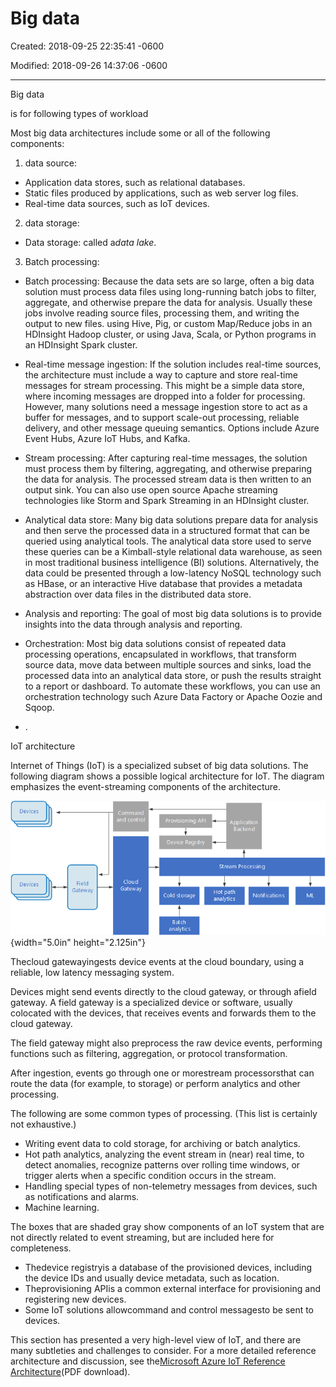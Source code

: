 # Big data 

Created: 2018-09-25 22:35:41 -0600

Modified: 2018-09-26 14:37:06 -0600

---

Big data

is for following types of workload



Most big data architectures include some or all of the following components:

1.  data source:



- Application data stores, such as relational databases.
- Static files produced by applications, such as web server log files.
- Real-time data sources, such as IoT devices.



2.  data storage:



- Data storage: called a*data lake*.

3.  Batch processing:



- Batch processing: Because the data sets are so large, often a big data solution must process data files using long-running batch jobs to filter, aggregate, and otherwise prepare the data for analysis. Usually these jobs involve reading source files, processing them, and writing the output to new files. using Hive, Pig, or custom Map/Reduce jobs in an HDInsight Hadoop cluster, or using Java, Scala, or Python programs in an HDInsight Spark cluster.



- Real-time message ingestion: If the solution includes real-time sources, the architecture must include a way to capture and store real-time messages for stream processing. This might be a simple data store, where incoming messages are dropped into a folder for processing. However, many solutions need a message ingestion store to act as a buffer for messages, and to support scale-out processing, reliable delivery, and other message queuing semantics. Options include Azure Event Hubs, Azure IoT Hubs, and Kafka.



- Stream processing: After capturing real-time messages, the solution must process them by filtering, aggregating, and otherwise preparing the data for analysis. The processed stream data is then written to an output sink. You can also use open source Apache streaming technologies like Storm and Spark Streaming in an HDInsight cluster.



- Analytical data store: Many big data solutions prepare data for analysis and then serve the processed data in a structured format that can be queried using analytical tools. The analytical data store used to serve these queries can be a Kimball-style relational data warehouse, as seen in most traditional business intelligence (BI) solutions. Alternatively, the data could be presented through a low-latency NoSQL technology such as HBase, or an interactive Hive database that provides a metadata abstraction over data files in the distributed data store.



- Analysis and reporting: The goal of most big data solutions is to provide insights into the data through analysis and reporting.



- Orchestration: Most big data solutions consist of repeated data processing operations, encapsulated in workflows, that transform source data, move data between multiple sources and sinks, load the processed data into an analytical data store, or push the results straight to a report or dashboard. To automate these workflows, you can use an orchestration technology such Azure Data Factory or Apache Oozie and Sqoop.



- .

IoT architecture

Internet of Things (IoT) is a specialized subset of big data solutions. The following diagram shows a possible logical architecture for IoT. The diagram emphasizes the event-streaming components of the architecture.

![Devices Devices Field Gateway Command and control Cloud Gatew ay Provisioning API Oev•ce Reg&ry Cold firage Batch analvtics gukend Stream processing Hot path analytics Notifications ](../../media/Design-Pattern-Cloud-Design-Pattern-Big-data-image1.png){width="5.0in" height="2.125in"}

Thecloud gatewayingests device events at the cloud boundary, using a reliable, low latency messaging system.



Devices might send events directly to the cloud gateway, or through afield gateway. A field gateway is a specialized device or software, usually colocated with the devices, that receives events and forwards them to the cloud gateway.



The field gateway might also preprocess the raw device events, performing functions such as filtering, aggregation, or protocol transformation.

After ingestion, events go through one or morestream processorsthat can route the data (for example, to storage) or perform analytics and other processing.

The following are some common types of processing. (This list is certainly not exhaustive.)

- Writing event data to cold storage, for archiving or batch analytics.
- Hot path analytics, analyzing the event stream in (near) real time, to detect anomalies, recognize patterns over rolling time windows, or trigger alerts when a specific condition occurs in the stream.
- Handling special types of non-telemetry messages from devices, such as notifications and alarms.
- Machine learning.

The boxes that are shaded gray show components of an IoT system that are not directly related to event streaming, but are included here for completeness.

- Thedevice registryis a database of the provisioned devices, including the device IDs and usually device metadata, such as location.
- Theprovisioning APIis a common external interface for provisioning and registering new devices.
- Some IoT solutions allowcommand and control messagesto be sent to devices.

This section has presented a very high-level view of IoT, and there are many subtleties and challenges to consider. For a more detailed reference architecture and discussion, see the[Microsoft Azure IoT Reference Architecture](https://azure.microsoft.com/updates/microsoft-azure-iot-reference-architecture-available/)(PDF download).


